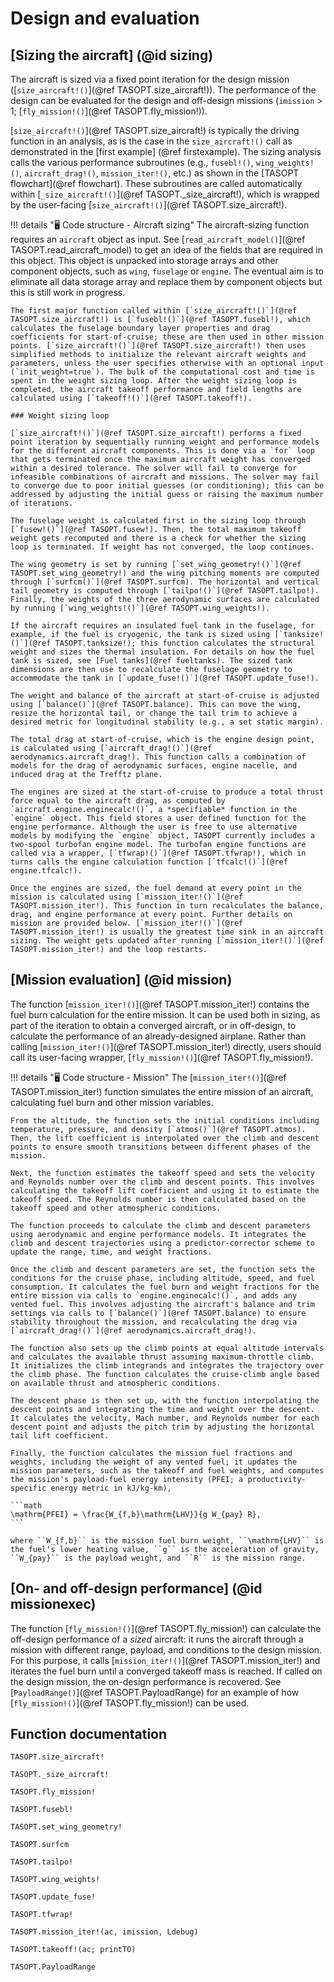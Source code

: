 # Design and evaluation

## [Sizing the aircraft] (@id sizing)

The aircraft is sized via a fixed point iteration for the design mission ([`size_aircraft!()`](@ref TASOPT.size_aircraft!)). The performance of the design can be evaluated for the design and off-design missions (`imission` > 1; [`fly_mission!()`](@ref TASOPT.fly_mission!)).

[`size_aircraft!()`](@ref TASOPT.size_aircraft!) is typically the driving function in an analysis, as is the case in the `size_aircraft!()` call as demonstrated in the [first example] (@ref firstexample). The sizing analysis calls the various performance subroutines (e.g., `fusebl!()`, `wing_weights!()`, `aircraft_drag!()`, `mission_iter!()`, etc.) as shown in the [TASOPT flowchart](@ref flowchart). These subroutines are called automatically within [`_size_aircraft!()`](@ref TASOPT._size_aircraft!), which is wrapped by the user-facing [`size_aircraft!()`](@ref TASOPT.size_aircraft!).

!!! details "🖥️ Code structure - Aircraft sizing" 
    The aircraft-sizing function requires an `aircraft` object as input. See [`read_aircraft_model()`](@ref TASOPT.read_aircraft_model) to get an idea of the fields that are required in this object. This object is unpacked into storage arrays and other component objects, such as `wing`, `fuselage` or `engine`. The eventual aim is to eliminate all data storage array and replace them by component objects but this is still work in progress.  

    The first major function called within [`size_aircraft!()`](@ref TASOPT.size_aircraft!) is [`fusebl!()`](@ref TASOPT.fusebl!), which calculates the fuselage boundary layer properties and drag coefficients for start-of-cruise; these are then used in other mission points. [`size_aircraft!()`](@ref TASOPT.size_aircraft!) then uses simplified methods to initialize the relevant aircraft weights and parameters, unless the user specifies otherwise with an optional input (`init_weight=true`). The bulk of the computational cost and time is spent in the weight sizing loop. After the weight sizing loop is completed, the aircraft takeoff performance and field lengths are calculated using [`takeoff!()`](@ref TASOPT.takeoff!).

    ### Weight sizing loop

    [`size_aircraft!()`](@ref TASOPT.size_aircraft!) performs a fixed point iteration by sequentially running weight and performance models for the different aircraft components. This is done via a `for` loop that gets terminated once the maximum aircraft weight has converged within a desired tolerance. The solver will fail to converge for infeasible combinations of aircraft and missions. The solver may fail to converge due to poor initial guesses (or conditioning); this can be addressed by adjusting the initial guess or raising the maximum number of iterations.

    The fuselage weight is calculated first in the sizing loop through [`fusew!()`](@ref TASOPT.fusew!). Then, the total maximum takeoff weight gets recomputed and there is a check for whether the sizing loop is terminated. If weight has not converged, the loop continues.

    The wing geometry is set by running [`set_wing_geometry!()`](@ref TASOPT.set_wing_geometry!) and the wing pitching moments are computed through [`surfcm()`](@ref TASOPT.surfcm). The horizontal and vertical tail geometry is computed through [`tailpo!()`](@ref TASOPT.tailpo!). Finally, the weights of the three aerodynamic surfaces are calculated by running [`wing_weights!()`](@ref TASOPT.wing_weights!).

    If the aircraft requires an insulated fuel tank in the fuselage, for example, if the fuel is cryogenic, the tank is sized using [`tanksize!()`](@ref TASOPT.tanksize!); this function calculates the structural weight and sizes the thermal insulation. For details on how the fuel tank is sized, see [Fuel tanks](@ref fueltanks). The sized tank dimensions are then use to recalculate the fuselage geometry to accommodate the tank in [`update_fuse!()`](@ref TASOPT.update_fuse!).

    The weight and balance of the aircraft at start-of-cruise is adjusted using [`balance()`](@ref TASOPT.balance). This can move the wing, resize the horizontal tail, or change the tail trim to achieve a desired metric for longitudinal stability (e.g., a set static margin).

    The total drag at start-of-cruise, which is the engine design point, is calculated using [`aircraft_drag!()`](@ref aerodynamics.aircraft_drag!). This function calls a combination of models for the drag of aerodynamic surfaces, engine nacelle, and induced drag at the Trefftz plane.

    The engines are sized at the start-of-cruise to produce a total thrust force equal to the aircraft drag, as computed by `aircraft.engine.enginecalc!()`, a *specifiable* function in the `engine` object. This field stores a user defined function for the engine performance. Although the user is free to use alternative models by modifying the `engine` object, TASOPT currently includes a two-spool turbofan engine model. The turbofan engine functions are called via a wrapper, [`tfwrap!()`](@ref TASOPT.tfwrap!), which in turns calls the engine calculation function [`tfcalc!()`](@ref engine.tfcalc!).

    Once the engines are sized, the fuel demand at every point in the mission is calculated using [`mission_iter!()`](@ref TASOPT.mission_iter!). This function in turn recalculates the balance, drag, and engine performance at every point. Further details on mission are provided below. [`mission_iter!()`](@ref TASOPT.mission_iter!) is usually the greatest time sink in an aircraft sizing. The weight gets updated after running [`mission_iter!()`](@ref TASOPT.mission_iter!) and the loop restarts.

## [Mission evaluation] (@id mission)

The function [`mission_iter!()`](@ref TASOPT.mission_iter!) contains the fuel burn calculation for the entire mission. It can be used both in sizing, as part of the iteration to obtain a converged aircraft, or in off-design, to calculate the performance of an already-designed airplane. Rather than calling [`mission_iter!()`](@ref TASOPT.mission_iter!) directly, users should call its user-facing wrapper, [`fly_mission!()`](@ref TASOPT.fly_mission!).

!!! details "🖥️ Code structure - Mission"
    The [`mission_iter!()`](@ref TASOPT.mission_iter!) function simulates the entire mission of an aircraft, calculating fuel burn and other mission variables.

    From the altitude, the function sets the initial conditions including temperature, pressure, and density [`atmos()`](@ref TASOPT.atmos). Then, the lift coefficient is interpolated over the climb and descent points to ensure smooth transitions between different phases of the mission.

    Next, the function estimates the takeoff speed and sets the velocity and Reynolds number over the climb and descent points. This involves calculating the takeoff lift coefficient and using it to estimate the takeoff speed. The Reynolds number is then calculated based on the takeoff speed and other atmospheric conditions.

    The function proceeds to calculate the climb and descent parameters using aerodynamic and engine performance models. It integrates the climb and descent trajectories using a predictor-corrector scheme to update the range, time, and weight fractions.

    Once the climb and descent parameters are set, the function sets the conditions for the cruise phase, including altitude, speed, and fuel consumption. It calculates the fuel burn and weight fractions for the entire mission via calls to `engine.enginecalc!()`, and adds any vented fuel. This involves adjusting the aircraft's balance and trim settings via calls to [`balance()`](@ref TASOPT.balance) to ensure stability throughout the mission, and recalculating the drag via [`aircraft_drag!()`](@ref aerodynamics.aircraft_drag!).

    The function also sets up the climb points at equal altitude intervals and calculates the available thrust assuming maximum-throttle climb. It initializes the climb integrands and integrates the trajectory over the climb phase. The function calculates the cruise-climb angle based on available thrust and atmospheric conditions.

    The descent phase is then set up, with the function interpolating the descent points and integrating the time and weight over the descent. It calculates the velocity, Mach number, and Reynolds number for each descent point and adjusts the pitch trim by adjusting the horizontal tail lift coefficient.

    Finally, the function calculates the mission fuel fractions and weights, including the weight of any vented fuel; it updates the mission parameters, such as the takeoff and fuel weights, and computes the mission's payload-fuel energy intensity (PFEI; a productivity-specific energy metric in kJ/kg-km),

    ```math
    \mathrm{PFEI} = \frac{W_{f,b}\mathrm{LHV}}{g W_{pay} R},
    ```

    where ``W_{f,b}`` is the mission fuel burn weight, ``\mathrm{LHV}`` is the fuel's lower heating value, ``g`` is the acceleration of gravity, ``W_{pay}`` is the payload weight, and ``R`` is the mission range.

## [On- and off-design performance] (@id missionexec)

The function [`fly_mission!()`](@ref TASOPT.fly_mission!) can calculate the off-design performance of a *sized* aircraft: it runs the aircraft through a mission with different range, payload, and conditions to the design mission. For this purpose, it calls [`mission_iter!()`](@ref TASOPT.mission_iter!) and iterates the fuel burn until a converged takeoff mass is reached. If called on the design mission, the on-design performance is recovered. See [`PayloadRange()`](@ref TASOPT.PayloadRange) for an example of how [`fly_mission!()`](@ref TASOPT.fly_mission!) can be used.

## Function documentation
```@docs
TASOPT.size_aircraft!

TASOPT._size_aircraft!

TASOPT.fly_mission!

TASOPT.fusebl!

TASOPT.set_wing_geometry!

TASOPT.surfcm

TASOPT.tailpo!

TASOPT.wing_weights!

TASOPT.update_fuse!

TASOPT.tfwrap!

TASOPT.mission_iter!(ac, imission, Ldebug)

TASOPT.takeoff!(ac; printTO)

TASOPT.PayloadRange

```
